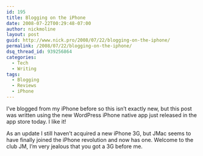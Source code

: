 ```yaml
---
id: 195
title: Blogging on the iPhone
date: 2008-07-22T00:29:48-07:00
author: nickmoline
layout: post
guid: http://www.nick.pro/2008/07/22/blogging-on-the-iphone/
permalink: /2008/07/22/blogging-on-the-iphone/
dsq_thread_id: 939256864
categories:
  - Tech
  - Writing
tags:
  - Blogging
  - Reviews
  - iPhone
---
```

I&#8217;ve blogged from my iPhone before so this isn&#8217;t exactly new, but this post was written using the new WordPress iPhone native app just released in the app store today. I like it!

As an update I still haven&#8217;t acquired a new iPhone 3G, but JMac seems to have finally <a title="http://blog.jmaclabs.com/2008/07/22/iphone-arrives/">joined the iPhone revolution</a> and now has one. Welcome to the club JM, I&#8217;m very jealous that you got a 3G before me.